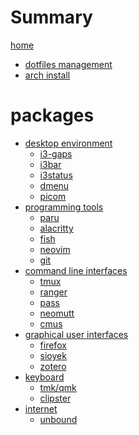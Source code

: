 # Summary

[home](README.md)

- [dotfiles management](dotfiles.md)
- [arch install](arch.md)

# packages

- [desktop environment]()
  - [i3-gaps]()
  - [i3bar]()
  - [i3status]()
  - [dmenu]()
  - [picom]()
- [programming tools]()
  - [paru]()
  - [alacritty](alacritty.md)
  - [fish](fish.md)
  - [neovim](neovim.md)
  - [git](git.md)
- [command line interfaces]()
  - [tmux](tmux.md)
  - [ranger](ranger.md)
  - [pass](pass.md)
  - [neomutt](neomutt.md)
  - [cmus](cmus.md)
- [graphical user interfaces]()
  - [firefox]()
  - [sioyek]()
  - [zotero]()
- [keyboard]()
  - [tmk/qmk]()
  - [clipster](clipboard.md)
- [internet]()
  - [unbound](unbound.md)
